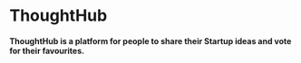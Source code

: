# ThoughtHub
#### ThoughtHub is a platform for people to share their Startup ideas and vote for their favourites. ####
